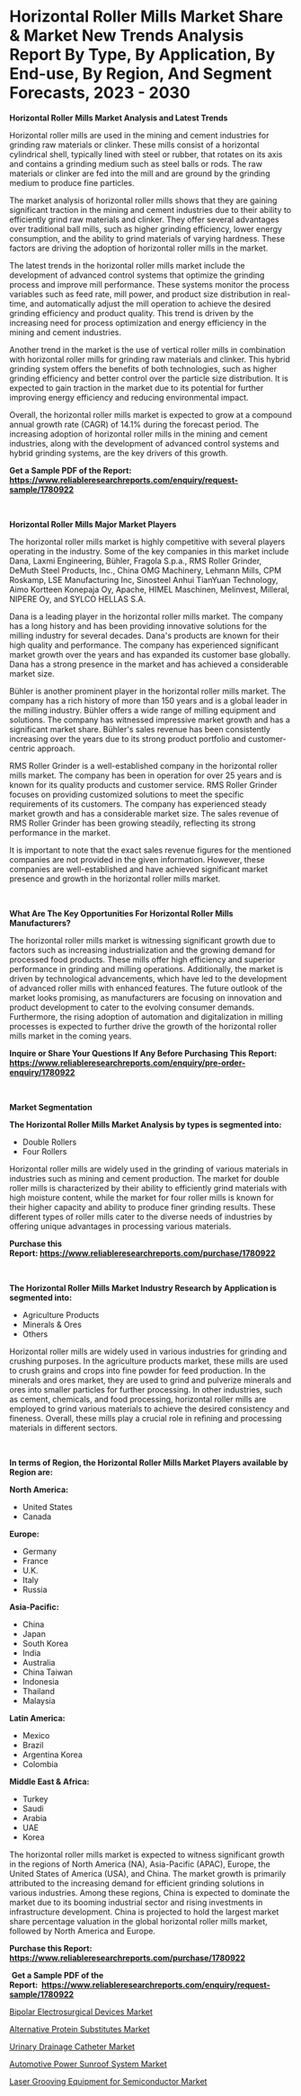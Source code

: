 <p><h1>Horizontal Roller Mills Market Share & Market New Trends Analysis Report By Type, By Application, By End-use, By Region, And Segment Forecasts, 2023 - 2030</h1></p><p><strong>Horizontal Roller Mills Market Analysis and Latest Trends</strong></p>
<p><p>Horizontal roller mills are used in the mining and cement industries for grinding raw materials or clinker. These mills consist of a horizontal cylindrical shell, typically lined with steel or rubber, that rotates on its axis and contains a grinding medium such as steel balls or rods. The raw materials or clinker are fed into the mill and are ground by the grinding medium to produce fine particles.</p><p>The market analysis of horizontal roller mills shows that they are gaining significant traction in the mining and cement industries due to their ability to efficiently grind raw materials and clinker. They offer several advantages over traditional ball mills, such as higher grinding efficiency, lower energy consumption, and the ability to grind materials of varying hardness. These factors are driving the adoption of horizontal roller mills in the market.</p><p>The latest trends in the horizontal roller mills market include the development of advanced control systems that optimize the grinding process and improve mill performance. These systems monitor the process variables such as feed rate, mill power, and product size distribution in real-time, and automatically adjust the mill operation to achieve the desired grinding efficiency and product quality. This trend is driven by the increasing need for process optimization and energy efficiency in the mining and cement industries.</p><p>Another trend in the market is the use of vertical roller mills in combination with horizontal roller mills for grinding raw materials and clinker. This hybrid grinding system offers the benefits of both technologies, such as higher grinding efficiency and better control over the particle size distribution. It is expected to gain traction in the market due to its potential for further improving energy efficiency and reducing environmental impact.</p><p>Overall, the horizontal roller mills market is expected to grow at a compound annual growth rate (CAGR) of 14.1% during the forecast period. The increasing adoption of horizontal roller mills in the mining and cement industries, along with the development of advanced control systems and hybrid grinding systems, are the key drivers of this growth.</p></p>
<p><strong>Get a Sample PDF of the Report:&nbsp; <a href="https://www.reliableresearchreports.com/enquiry/request-sample/1780922">https://www.reliableresearchreports.com/enquiry/request-sample/1780922</a></strong></p>
<p>&nbsp;</p>
<p><strong>Horizontal Roller Mills Major Market Players</strong></p>
<p><p>The horizontal roller mills market is highly competitive with several players operating in the industry. Some of the key companies in this market include Dana, Laxmi Engineering, Bühler, Fragola S.p.a., RMS Roller Grinder, DeMuth Steel Products, Inc., China OMG Machinery, Lehmann Mills, CPM Roskamp, LSE Manufacturing Inc, Sinosteel Anhui TianYuan Technology, Aimo Kortteen Konepaja Oy, Apache, HIMEL Maschinen, Melinvest, Milleral, NIPERE Oy, and SYLCO HELLAS S.A.</p><p>Dana is a leading player in the horizontal roller mills market. The company has a long history and has been providing innovative solutions for the milling industry for several decades. Dana's products are known for their high quality and performance. The company has experienced significant market growth over the years and has expanded its customer base globally. Dana has a strong presence in the market and has achieved a considerable market size.</p><p>Bühler is another prominent player in the horizontal roller mills market. The company has a rich history of more than 150 years and is a global leader in the milling industry. Bühler offers a wide range of milling equipment and solutions. The company has witnessed impressive market growth and has a significant market share. Bühler's sales revenue has been consistently increasing over the years due to its strong product portfolio and customer-centric approach.</p><p>RMS Roller Grinder is a well-established company in the horizontal roller mills market. The company has been in operation for over 25 years and is known for its quality products and customer service. RMS Roller Grinder focuses on providing customized solutions to meet the specific requirements of its customers. The company has experienced steady market growth and has a considerable market size. The sales revenue of RMS Roller Grinder has been growing steadily, reflecting its strong performance in the market.</p><p>It is important to note that the exact sales revenue figures for the mentioned companies are not provided in the given information. However, these companies are well-established and have achieved significant market presence and growth in the horizontal roller mills market.</p></p>
<p>&nbsp;</p>
<p><strong>What Are The Key Opportunities For Horizontal Roller Mills Manufacturers?</strong></p>
<p><p>The horizontal roller mills market is witnessing significant growth due to factors such as increasing industrialization and the growing demand for processed food products. These mills offer high efficiency and superior performance in grinding and milling operations. Additionally, the market is driven by technological advancements, which have led to the development of advanced roller mills with enhanced features. The future outlook of the market looks promising, as manufacturers are focusing on innovation and product development to cater to the evolving consumer demands. Furthermore, the rising adoption of automation and digitalization in milling processes is expected to further drive the growth of the horizontal roller mills market in the coming years.</p></p>
<p><strong>Inquire or Share Your Questions If Any Before Purchasing This Report: <a href="https://www.reliableresearchreports.com/enquiry/pre-order-enquiry/1780922">https://www.reliableresearchreports.com/enquiry/pre-order-enquiry/1780922</a></strong></p>
<p>&nbsp;</p>
<p><strong>Market Segmentation</strong></p>
<p><strong>The Horizontal Roller Mills Market Analysis by types is segmented into:</strong></p>
<p><ul><li>Double Rollers</li><li>Four Rollers</li></ul></p>
<p><p>Horizontal roller mills are widely used in the grinding of various materials in industries such as mining and cement production. The market for double roller mills is characterized by their ability to efficiently grind materials with high moisture content, while the market for four roller mills is known for their higher capacity and ability to produce finer grinding results. These different types of roller mills cater to the diverse needs of industries by offering unique advantages in processing various materials.</p></p>
<p><strong>Purchase this Report:&nbsp;<a href="https://www.reliableresearchreports.com/purchase/1780922">https://www.reliableresearchreports.com/purchase/1780922</a></strong></p>
<p>&nbsp;</p>
<p><strong>The Horizontal Roller Mills Market Industry Research by Application is segmented into:</strong></p>
<p><ul><li>Agriculture Products</li><li>Minerals & Ores</li><li>Others</li></ul></p>
<p><p>Horizontal roller mills are widely used in various industries for grinding and crushing purposes. In the agriculture products market, these mills are used to crush grains and crops into fine powder for feed production. In the minerals and ores market, they are used to grind and pulverize minerals and ores into smaller particles for further processing. In other industries, such as cement, chemicals, and food processing, horizontal roller mills are employed to grind various materials to achieve the desired consistency and fineness. Overall, these mills play a crucial role in refining and processing materials in different sectors.</p></p>
<p>&nbsp;</p>
<p><strong>In terms of Region, the Horizontal Roller Mills Market Players available by Region are:</strong></p>
<p>
    <p> <strong> North America: </strong>
        <ul>
            <li>United States</li>
            <li>Canada</li>
        </ul>
        </p> 
    <p> <strong> Europe: </strong>
        <ul>
            <li>Germany</li>
            <li>France</li>
            <li>U.K.</li>
            <li>Italy</li>
            <li>Russia</li>
        </ul>
        </p> 
    <p> <strong> Asia-Pacific: </strong>
        <ul>
            <li>China</li>
            <li>Japan</li>
            <li>South Korea</li>
            <li>India</li>
            <li>Australia</li>
            <li>China Taiwan</li>
            <li>Indonesia</li>
            <li>Thailand</li>
            <li>Malaysia</li>
        </ul>
        </p> 
    <p> <strong> Latin America: </strong>
        <ul>
            <li>Mexico</li>
            <li>Brazil</li>
            <li>Argentina Korea</li>
            <li>Colombia</li>
        </ul>
        </p> 
    <p> <strong> Middle East & Africa: </strong>
        <ul>
            <li>Turkey</li>
            <li>Saudi</li>
            <li>Arabia</li>
            <li>UAE</li>
            <li>Korea</li>
        </ul>
    </p>
    </p>
<p><p>The horizontal roller mills market is expected to witness significant growth in the regions of North America (NA), Asia-Pacific (APAC), Europe, the United States of America (USA), and China. The market growth is primarily attributed to the increasing demand for efficient grinding solutions in various industries. Among these regions, China is expected to dominate the market due to its booming industrial sector and rising investments in infrastructure development. China is projected to hold the largest market share percentage valuation in the global horizontal roller mills market, followed by North America and Europe.</p></p>
<p><strong>Purchase this Report: <a href="https://www.reliableresearchreports.com/purchase/1780922">https://www.reliableresearchreports.com/purchase/1780922</a></strong></p>
<p>&nbsp;<strong>Get a Sample PDF of the Report:&nbsp;&nbsp;<a href="https://www.reliableresearchreports.com/enquiry/request-sample/1780922">https://www.reliableresearchreports.com/enquiry/request-sample/1780922</a></strong></p>
<p><strong></strong></p>
<p><p><a href="https://www.linkedin.com/pulse/bipolar-electrosurgical-devices-market-challenges-opportunities-gklre/">Bipolar Electrosurgical Devices Market</a></p><p><a href="https://medium.com/@jacks0866979/alternative-protein-substitutes-market-comprehensive-assessment-by-type-application-and-83ac658e2661">Alternative Protein Substitutes Market</a></p><p><a href="https://www.linkedin.com/pulse/urinary-drainage-catheter-market-research-report-provides-srp1e/">Urinary Drainage Catheter Market</a></p><p><a href="https://github.com/BryceTownsendr/Market-Research-Report-List-1/blob/main/automotive-power-sunroof-system-market.md">Automotive Power Sunroof System Market</a></p><p><a href="https://github.com/WillieWoodard/Market-Research-Report-List-1/blob/main/laser-grooving-equipment-for-semiconductor-market.md">Laser Grooving Equipment for Semiconductor Market</a></p></p>